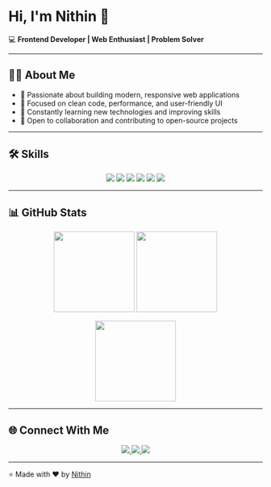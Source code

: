 # Hi, I'm Nithin 👋  

💻 **Frontend Developer | Web Enthusiast | Problem Solver**  

---

## 👨‍💻 About Me
- 🔹 Passionate about building modern, responsive web applications  
- 🔹 Focused on clean code, performance, and user-friendly UI  
- 🔹 Constantly learning new technologies and improving skills  
- 🔹 Open to collaboration and contributing to open-source projects  

---

## 🛠 Skills
<p align="center">
  <img src="https://img.shields.io/badge/HTML-E34F26?style=for-the-badge&logo=html5&logoColor=white" />
  <img src="https://img.shields.io/badge/CSS-1572B6?style=for-the-badge&logo=css3&logoColor=white" />
  <img src="https://img.shields.io/badge/JavaScript-F7DF1E?style=for-the-badge&logo=javascript&logoColor=black" />
  <img src="https://img.shields.io/badge/React-61DAFB?style=for-the-badge&logo=react&logoColor=black" />
  <img src="https://img.shields.io/badge/Tailwind_CSS-06B6D4?style=for-the-badge&logo=tailwind-css&logoColor=white" />
  <img src="https://img.shields.io/badge/Git-F05032?style=for-the-badge&logo=git&logoColor=white" />
</p>

---

## 📊 GitHub Stats
<p align="center">
  <img src="https://github-readme-stats.vercel.app/api?username=NITHIN-S-18&show_icons=true&theme=tokyonight" height="160" />
  <img src="https://github-readme-streak-stats.herokuapp.com/?user=NITHIN-S-18&theme=tokyonight" height="160" />
</p>

<p align="center">
  <img src="https://github-readme-stats.vercel.app/api/top-langs/?username=NITHIN-S-18&layout=compact&theme=tokyonight" height="160"/>
</p>

---

## 🌐 Connect With Me  
<p align="center">
  <a href="mailto:nithin.s.nithin77@gmail.com">
    <img src="https://img.shields.io/badge/Gmail-D14836?style=for-the-badge&logo=gmail&logoColor=white" />
  </a>
  <a href="https://linkedin.com/in/nithin-s-9493482a5">
    <img src="https://img.shields.io/badge/LinkedIn-0077B5?style=for-the-badge&logo=linkedin&logoColor=white" />
  </a>
  <a href="https://github.com/NITHIN-S-18">
    <img src="https://img.shields.io/badge/GitHub-000000?style=for-the-badge&logo=github&logoColor=white" />
  </a>
</p>

---

⭐️ Made with ❤️ by [Nithin](https://github.com/NITHIN-S-18)  
